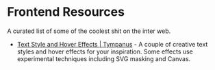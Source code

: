 # Frontend Resources
A curated list of some of the coolest shit on the inter web.

- [Text Style and Hover Effects | Tympanus](http://tympanus.net/codrops/2015/05/13/inspiration-for-text-styles-and-hover-effects/) - A couple of creative text styles and hover effects for your inspiration. Some effects use experimental techniques including SVG masking and Canvas.
